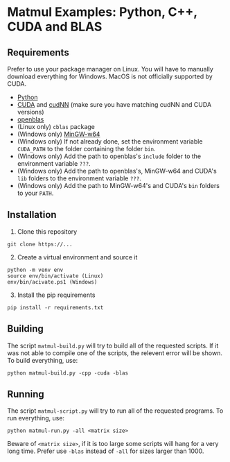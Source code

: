 # Matmul Examples: Python, C++, CUDA and BLAS

## Requirements

Prefer to use your package manager on Linux. You will have to manually download everything for Windows. MacOS is not officially supported by CUDA.
- [Python](https://www.python.org/downloads/)
- [CUDA](https://developer.nvidia.com/cuda-downloads) and [cudNN](https://developer.nvidia.com/rdp/cudnn-download) (make sure you have matching cudNN and CUDA versions)
- [openblas](https://www.openblas.net/)
- (Linux only) `cblas` package
- (Windows only) [MinGW-w64](https://www.mingw-w64.org/)
- (Windows only) If not already done, set the environment variable `CUDA_PATH` to the folder containing the folder `bin`.
- (Windows only) Add the path to openblas's `include` folder to the environment variable `???`.
- (Windows only) Add the path to openblas's, MinGW-w64 and CUDA's `lib` folders to the environment variable `???`.
- (Windows only) Add the path to MinGW-w64's and CUDA's `bin` folders to your `PATH`.

## Installation

1. Clone this repository
```
git clone https://...
```
2. Create a virtual environment and source it
```
python -m venv env
source env/bin/activate (Linux)
env/bin/acivate.ps1 (Windows)
```
3. Install the pip requirements
```
pip install -r requirements.txt
```

## Building
The script `matmul-build.py` will try to build all of the requested scripts. If it was not able to compile one of the scripts, the relevent error will be shown. To build everything, use:
```
python matmul-build.py -cpp -cuda -blas
```

## Running
The script `matmul-script.py` will try to run all of the requested programs. To run everything, use:
```
python matmul-run.py -all <matrix size>
```
Beware of `<matrix size>`, if it is too large some scripts will hang for a very long time. Prefer use `-blas` instead of `-all` for sizes larger than 1000.